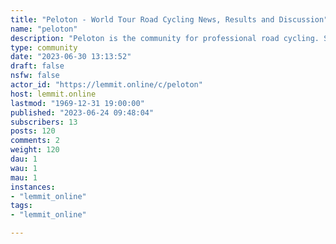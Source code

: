 ```yaml
---
title: "Peloton - World Tour Road Cycling News, Results and Discussion" 
name: "peloton"
description: "Peloton is the community for professional road cycling. Share links, news, results, transfer rumours & other road cycling tidbits related to the..."
type: community
date: "2023-06-30 13:13:52"
draft: false
nsfw: false
actor_id: "https://lemmit.online/c/peloton"
host: lemmit.online
lastmod: "1969-12-31 19:00:00"
published: "2023-06-24 09:48:04"
subscribers: 13
posts: 120
comments: 2
weight: 120
dau: 1
wau: 1
mau: 1
instances:
- "lemmit_online"
tags: 
- "lemmit_online"

---
```

